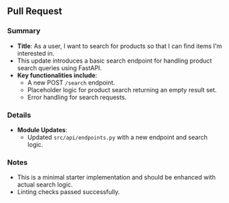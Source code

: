 ## Pull Request

### Summary
- **Title**: As a user, I want to search for products so that I can find items I'm interested in.
- This update introduces a basic search endpoint for handling product search queries using FastAPI.
- **Key functionalities include**:
  - A new POST `/search` endpoint.
  - Placeholder logic for product search returning an empty result set.
  - Error handling for search requests.

### Details
- **Module Updates**:
  - Updated `src/api/endpoints.py` with a new endpoint and search logic.

### Notes
- This is a minimal starter implementation and should be enhanced with actual search logic.
- Linting checks passed successfully.